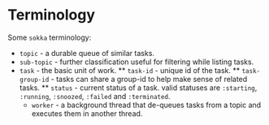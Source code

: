 # Terminology

Some `sokka` terminology:

* `topic` - a durable queue of similar tasks.
* `sub-topic` - further classification useful for filtering while listing tasks.
* `task` - the basic unit of work.
** `task-id` - unique id of the task.
** `task-group-id` - tasks can share a group-id to help make sense of related tasks.
** `status` - current status of a task. valid statuses are `:starting`, `:running`, `:snoozed`, `:failed` and `:terminated`.
    * `worker` - a background thread that de-queues tasks from a topic and
  executes them in another thread.

